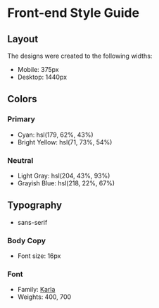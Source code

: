 # Front-end Style Guide

## Layout

The designs were created to the following widths:

- Mobile: 375px
- Desktop: 1440px

## Colors

### Primary

- Cyan: hsl(179, 62%, 43%)
- Bright Yellow: hsl(71, 73%, 54%)

### Neutral

- Light Gray: hsl(204, 43%, 93%)
- Grayish Blue: hsl(218, 22%, 67%)
## Typography

- sans-serif

### Body Copy

- Font size: 16px

### Font

- Family: [Karla](https://fonts.google.com/specimen/Karla)
- Weights: 400, 700
